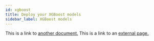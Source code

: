 ```yaml
---
id: xgboost
title: Deploy your XGBoost models
sidebar_label: XGBoost models
---
```


This is a link to [another document.](doc3.md) This is a link to an [external page.](http://www.example.com/)
